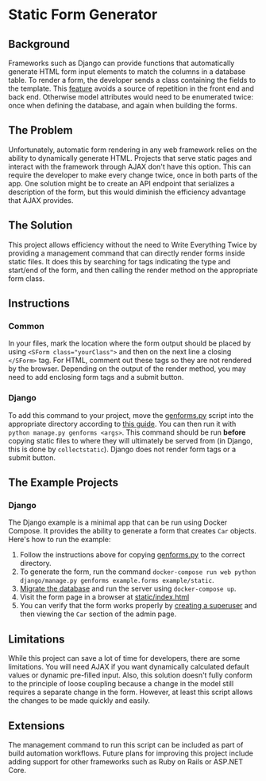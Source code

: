 # Static Form Generator

## Background

Frameworks such as Django can provide functions that automatically generate HTML form input elements to match the columns in a database table. To render a form, the developer sends a class containing the fields to the template. This [feature](https://docs.djangoproject.com/en/stable/topics/forms/modelforms/) avoids a source of repetition in the front end and back end. Otherwise model attributes would need to be enumerated twice: once when defining the database, and again when building the forms.

## The Problem

Unfortunately, automatic form rendering in any web framework relies on the ability to dynamically generate HTML. Projects that serve static pages and interact with the framework through AJAX don't have this option. This can require the developer to make every change twice, once in both parts of the app. One solution might be to create an API endpoint that serializes a description of the form, but this would diminish the efficiency advantage that AJAX provides.

## The Solution

This project allows efficiency without the need to Write Everything Twice by providing a management command that can directly render forms inside static files. It does this by searching for tags indicating the type and start/end of the form, and then calling the render method on the appropriate form class.

## Instructions

### Common

In your files, mark the location where the form output should be placed by using `<SForm class="yourClass">` and then on the next line a closing `</SForm>` tag. For HTML, comment out these tags so they are not rendered by the browser. Depending on the output of the render method, you may need to add enclosing form tags and a submit button.

### Django

To add this command to your project, move the [genforms.py](genforms.py) script into the appropriate directory according to [this guide](https://docs.djangoproject.com/en/stable/howto/custom-management-commands/). You can then run it with `python manage.py genforms <args>`. This command should be run **before** copying static files to where they will ultimately be served from (in Django, this is done by `collectstatic`). Django does not render form tags or a submit button.

## The Example Projects

### Django

The Django example is a minimal app that can be run using Docker Compose. It provides the ability to generate a form that creates `Car` objects. Here's how to run the example:

1. Follow the instructions above for copying [genforms.py](genforms.py) to the correct directory.
2. To generate the form, run the command `docker-compose run web python django/manage.py genforms example.forms example/static`.
3. [Migrate the database](https://docs.djangoproject.com/en/stable/topics/migrations/) and run the server using `docker-compose up`.
4. Visit the form page in a browser at [static/index.html]()
5. You can verify that the form works properly by [creating a superuser](https://docs.djangoproject.com/en/stable/intro/tutorial02/#creating-an-admin-user) and then viewing the `Car` section of the admin page.

## Limitations

While this project can save a lot of time for developers, there are some limitations. You will need AJAX if you want dynamically calculated default values or dynamic pre-filled input. Also, this solution doesn't fully conform to the principle of loose coupling because a change in the model still requires a separate change in the form. However, at least this script allows the changes to be made quickly and easily.

## Extensions

The management command to run this script can be included as part of build automation workflows. Future plans for improving this project include adding support for other frameworks such as Ruby on Rails or ASP.NET Core.
